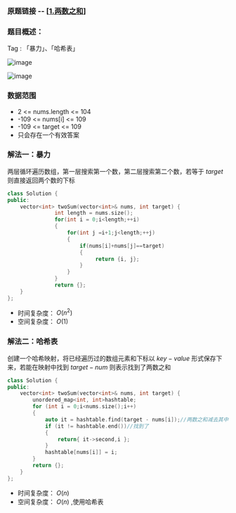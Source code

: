 ### 原题链接 -- [[1.两数之和](https://leetcode.cn/problems/two-sum/)]

### 题目概述：
Tag : 「暴力」、「哈希表」

![image](https://user-images.githubusercontent.com/99656524/196387747-861e15eb-477f-45f8-8bc4-4f4441fa41f6.png)

![image](https://user-images.githubusercontent.com/99656524/196387802-7284024f-4430-4bae-b4dd-6819efb66a87.png)

### 数据范围
* 2 <= nums.length <= 104
* -109 <= nums[i] <= 109
* -109 <= target <= 109
* 只会存在一个有效答案

### 解法一：暴力
两层循环遍历数组，第一层搜索第一个数，第二层搜索第二个数，若等于 $target$ 则直接返回两个数的下标
```cpp
class Solution {
public:
    vector<int> twoSum(vector<int>& nums, int target) {
               int length = nums.size();
               for(int i = 0;i<length;++i)
               {
                   for(int j =i+1;j<length;++j)
                   {
                       if(nums[i]+nums[j]==target)
                       {
                            return {i, j};
                       }
                   }
               }
               return {};
    }
};
```
* 时间复杂度： $O(n^2)$ 
* 空间复杂度： $O(1)$ 

### 解法二：哈希表
创建一个哈希映射，将已经遍历过的数组元素和下标以 $key-value$ 形式保存下来，若能在映射中找到 $target - num$ 则表示找到了两数之和
```cpp
class Solution {
public:
    vector<int> twoSum(vector<int>& nums, int target) {
        unordered_map<int, int>hashtable;
        for (int i = 0;i<nums.size();i++)
        {
            auto it = hashtable.find(target - nums[i]);//两数之和减去其中一个,target-nums[i]为键值
            if (it != hashtable.end())//找到了
            {
                return{ it->second,i };
            }
            hashtable[nums[i]] = i;
        }
        return {};
    }
};
```
* 时间复杂度： $O(n)$
* 空间复杂度： $O(n)$ ,使用哈希表

